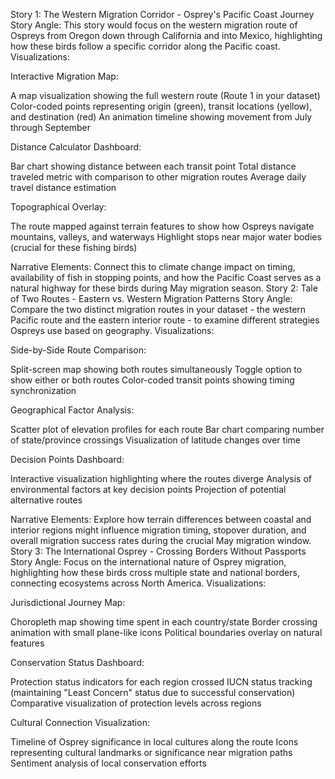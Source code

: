 Story 1: The Western Migration Corridor - Osprey's Pacific Coast Journey
Story Angle:
This story would focus on the western migration route of Ospreys from Oregon down through California and into Mexico, highlighting how these birds follow a specific corridor along the Pacific coast.
Visualizations:

Interactive Migration Map:

A map visualization showing the full western route (Route 1 in your dataset)
Color-coded points representing origin (green), transit locations (yellow), and destination (red)
An animation timeline showing movement from July through September


Distance Calculator Dashboard:

Bar chart showing distance between each transit point
Total distance traveled metric with comparison to other migration routes
Average daily travel distance estimation


Topographical Overlay:

The route mapped against terrain features to show how Ospreys navigate mountains, valleys, and waterways
Highlight stops near major water bodies (crucial for these fishing birds)



Narrative Elements:
Connect this to climate change impact on timing, availability of fish in stopping points, and how the Pacific Coast serves as a natural highway for these birds during May migration season.
Story 2: Tale of Two Routes - Eastern vs. Western Migration Patterns
Story Angle:
Compare the two distinct migration routes in your dataset - the western Pacific route and the eastern interior route - to examine different strategies Ospreys use based on geography.
Visualizations:

Side-by-Side Route Comparison:

Split-screen map showing both routes simultaneously
Toggle option to show either or both routes
Color-coded transit points showing timing synchronization


Geographical Factor Analysis:

Scatter plot of elevation profiles for each route
Bar chart comparing number of state/province crossings
Visualization of latitude changes over time


Decision Points Dashboard:

Interactive visualization highlighting where the routes diverge
Analysis of environmental factors at key decision points
Projection of potential alternative routes



Narrative Elements:
Explore how terrain differences between coastal and interior regions might influence migration timing, stopover duration, and overall migration success rates during the crucial May migration window.
Story 3: The International Osprey - Crossing Borders Without Passports
Story Angle:
Focus on the international nature of Osprey migration, highlighting how these birds cross multiple state and national borders, connecting ecosystems across North America.
Visualizations:

Jurisdictional Journey Map:

Choropleth map showing time spent in each country/state
Border crossing animation with small plane-like icons
Political boundaries overlay on natural features


Conservation Status Dashboard:

Protection status indicators for each region crossed
IUCN status tracking (maintaining "Least Concern" status due to successful conservation)
Comparative visualization of protection levels across regions


Cultural Connection Visualization:

Timeline of Osprey significance in local cultures along the route
Icons representing cultural landmarks or significance near migration paths
Sentiment analysis of local conservation efforts